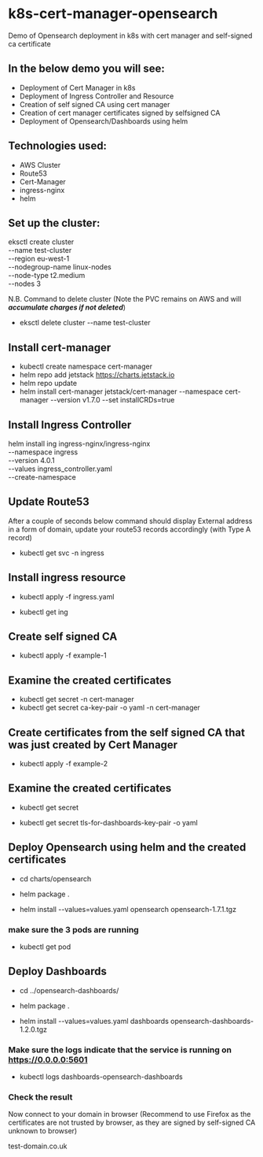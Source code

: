 # k8s-cert-manager-opensearch
Demo of Opensearch deployment in k8s with cert manager and self-signed ca certificate

## In the below demo you will see:
 - Deployment of Cert Manager in k8s
 - Deployment of Ingress Controller and Resource
 - Creation of self signed CA using cert manager
 - Creation of cert manager certificates signed by selfsigned CA
 - Deployment of Opensearch/Dashboards using helm

## Technologies used:
 - AWS Cluster
 - Route53
 - Cert-Manager
 - ingress-nginx
 - helm

## Set up the cluster:

eksctl create cluster \
--name test-cluster \
--region eu-west-1 \
--nodegroup-name linux-nodes \
--node-type t2.medium \
--nodes 3

N.B. Command to delete cluster (Note the PVC remains on AWS and will ***accumulate charges if not deleted***)
- eksctl delete cluster --name test-cluster


## Install cert-manager

 - kubectl create namespace cert-manager
 - helm repo add jetstack https://charts.jetstack.io
 - helm repo update
 - helm install cert-manager jetstack/cert-manager --namespace cert-manager --version v1.7.0 --set installCRDs=true

## Install Ingress Controller

helm install ing ingress-nginx/ingress-nginx \
  --namespace ingress \
  --version 4.0.1 \
  --values ingress_controller.yaml \
  --create-namespace



## Update Route53
After a couple of seconds below command should display External address in a form of domain, update your route53 records accordingly (with Type A record)

- kubectl get svc -n ingress


## Install ingress resource

- kubectl apply -f ingress.yaml

- kubectl get ing

## Create self signed CA

- kubectl apply -f example-1

## Examine the created certificates
- kubectl get secret -n cert-manager
- kubectl get secret ca-key-pair -o yaml -n cert-manager

## Create certificates from the self signed CA that was just created by Cert Manager

- kubectl apply -f example-2

## Examine the created certificates

- kubectl get secret

- kubectl get secret tls-for-dashboards-key-pair -o yaml

## Deploy Opensearch using helm and the created certificates 

- cd charts/opensearch

- helm package .

- helm install --values=values.yaml opensearch opensearch-1.7.1.tgz

### make sure the 3 pods are running

- kubectl get pod

## Deploy Dashboards

- cd ../opensearch-dashboards/

- helm package .

- helm install --values=values.yaml dashboards opensearch-dashboards-1.2.0.tgz

### Make sure the logs indicate that the service is running on https://0.0.0.0:5601

- kubectl logs dashboards-opensearch-dashboards

### Check the result
Now connect to your domain in browser (Recommend to use Firefox as the certificates are not trusted by browser, as they are signed by self-signed CA unknown to browser)

test-domain.co.uk
